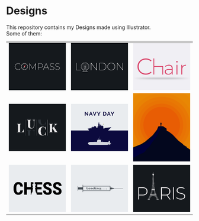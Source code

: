 # Designs
This repository contains my Designs made using Illustrator.<br>
Some of them:<br>
<table>
<tr><td><img src="./2020-12/png/12.12.2020.png"></td><td><img src="./2020-12/png/16.12.2020.png"></td><td><img src="./2020-11/png/17.11.2020.png"></td></tr>
<tr><td><img src="./2020-12/png/06.12.2020.png"></td><td><img src="./2020-12/png/04.12.2020.png"></td><td><img src="./2020-11/png/15.11.2020.png"></td></tr>
<tr><td><img src="./2020-11/png/20.11.2020.png"></td><td><img src="./2020-11/png/30.11.2020.png"></td><td><img src="./2020-12/png/18.12.2020.png"></td></tr>
</table>
